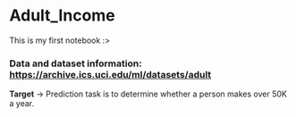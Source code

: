 # Adult_Income

This is my first notebook :>

### Data and dataset information: https://archive.ics.uci.edu/ml/datasets/adult

**Target** -> Prediction task is to determine whether a person makes over 50K a year. 
